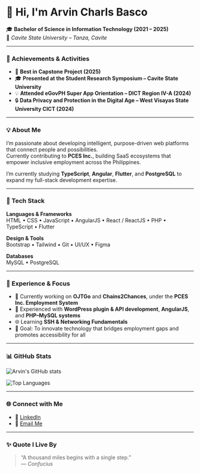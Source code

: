 # 👋 Hi, I'm Arvin Charls Basco

🎓 **Bachelor of Science in Information Technology (2021 – 2025)**  
🏫 *Cavite State University – Tanza, Cavite*

---

### 🏅 Achievements & Activities
- 🥇 **Best in Capstone Project (2025)**
- 🎓 **Presented at the Student Research Symposium – Cavite State University**
- 💡 **Attended eGovPH Super App Orientation – DICT Region IV-A (2024)**
- 🔒 **Data Privacy and Protection in the Digital Age – West Visayas State University CICT (2024)**

---

### 💡 About Me
I’m passionate about developing intelligent, purpose-driven web platforms that connect people and possibilities.  
Currently contributing to **PCES Inc.**, building SaaS ecosystems that empower inclusive employment across the Philippines.

I’m currently studying **TypeScript**, **Angular**, **Flutter**, and **PostgreSQL** to expand my full-stack development expertise.

---

### 🧠 Tech Stack
**Languages & Frameworks**  
HTML • CSS • JavaScript • AngularJS • React / ReactJS • PHP • TypeScript • Flutter  

**Design & Tools**  
Bootstrap • Tailwind • Git • UI/UX • Figma  

**Databases**  
MySQL • PostgreSQL  

---

### 💼 Experience & Focus
- 🔭 Currently working on **OJTGo** and **Chains2Chances**, under the **PCES Inc. Employment System**  
- 🧩 Experienced with **WordPress plugin & API development**, **AngularJS**, and **PHP–MySQL systems**  
- 🌐 Learning **SSH & Networking Fundamentals**  
- 🎯 Goal: To innovate technology that bridges employment gaps and promotes accessibility for all  

---

### 📊 GitHub Stats
![Arvin's GitHub stats](https://github-readme-stats.vercel.app/api?username=probablynotvin&show_icons=true&theme=tokyonight)

![Top Languages](https://github-readme-stats.vercel.app/api/top-langs/?username=probablynotvin&layout=compact&theme=tokyonight)

---

### 🌐 Connect with Me
- 💼 [LinkedIn]([https://linkedin.com/in/arvincharlsbasco](https://www.linkedin.com/in/arvin-charls-basco-549b65283/))  
- 📧 [Email Me](mailto:arvincharlb@gmail.com)

---

### ✨ Quote I Live By
> “A thousand miles begins with a single step.”  
> — *Confucius*
